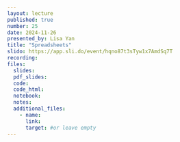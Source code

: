 ```yaml
---
layout: lecture
published: true
number: 25
date: 2024-11-26
presented_by: Lisa Yan
title: "Spreadsheets"
slido: https://app.sli.do/event/hqno87t3sTyw1x7AmdSq7T
recording:
files:
  slides:
  pdf_slides:
  code:
  code_html:
  notebook:
  notes:
  additional_files:
    - name:
      link:
      target: #or leave empty
---
```

